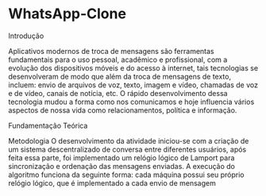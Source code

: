# WhatsApp-Clone

Introdução

Aplicativos modernos de troca de mensagens são ferramentas fundamentais para o uso pessoal, acadêmico e profissional, com a evolução dos dispositivos móveis e do acesso à internet, tais tecnologias se desenvolveram de modo que além da troca de mensagens de texto, incluem: envio de arquivos de voz, texto, imagem e vídeo, chamadas de voz e de vídeo, canais de notícia, etc. O rápido desenvolvimento dessa tecnologia mudou a forma como nos comunicamos e hoje influencia vários aspectos de nossa vida como relacionamentos, política e informação.

Fundamentação Teórica

Metodologia
O desenvolvimento da atividade iniciou-se com a criação de um sistema descentralizado de conversa entre diferentes usuários, após feita essa parte, foi implementado um relógio lógico de Lamport para sincronização e ordenação das mensagens enviadas.
A execução do algoritmo funciona da seguinte forma: cada máquina possui seu próprio relógio lógico, que é implementado a cada envio de mensagem
